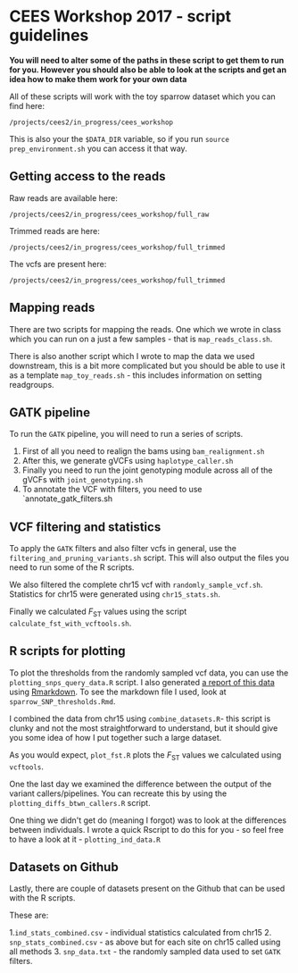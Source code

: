 # CEES Workshop 2017 - script guidelines

**You will need to alter some of the paths in these script to get them to run for you. However you should also be able to look at the scripts and get an idea how to make them work for your own data**

All of these scripts will work with the toy sparrow dataset which you can find here:

```
/projects/cees2/in_progress/cees_workshop
```
This is also your the `$DATA_DIR` variable, so if you run `source prep_environment.sh` you can access it that way.

## Getting access to the reads 

Raw reads are available here:

```
/projects/cees2/in_progress/cees_workshop/full_raw
```

Trimmed reads are here:

```
/projects/cees2/in_progress/cees_workshop/full_trimmed
```

The vcfs are present here:

```
/projects/cees2/in_progress/cees_workshop/full_trimmed
```

## Mapping reads

There are two scripts for mapping the reads. One which we wrote in class which you can run on a just a few samples - that is `map_reads_class.sh`. 

There is also another script which I wrote to map the data we used downstream, this is a bit more complicated but you should be able to use it as a template `map_toy_reads.sh` - this includes information on setting readgroups. 

## GATK pipeline

To run the `GATK` pipeline, you will need to run a series of scripts. 

1. First of all you need to realign the bams using `bam_realignment.sh`
2. After this, we generate gVCFs using `haplotype_caller.sh`
3. Finally you need to run the joint genotyping module across all of the gVCFs with `joint_genotyping.sh`
4. To annotate the VCF with filters, you need to use `annotate_gatk_filters.sh

## VCF filtering and statistics

To apply the `GATK` filters and also filter vcfs in general, use the `filtering_and_pruning_variants.sh` script. This will also output the files you need to run some of the R scripts.

We also filtered the complete chr15 vcf with `randomly_sample_vcf.sh`. Statistics for chr15 were generated using `chr15_stats.sh`.

Finally we calculated *F*<sub>ST</sub> values using the script `calculate_fst_with_vcftools.sh`.

## R scripts for plotting

To plot the thresholds from the randomly sampled vcf data, you can use the `plotting_snps_query_data.R` script. I also generated [a report of this data](https://markravinet.github.io/sparrow_SNP_thresholds.html) using [Rmarkdown](http://rmarkdown.rstudio.com/). To see the markdown file I used, look at `sparrow_SNP_thresholds.Rmd`. 

I combined the data from chr15 using `combine_datasets.R`- this script is clunky and not the most straightforward to understand, but it should give you some idea of how I put together such a large dataset. 

As you would expect, `plot_fst.R` plots the *F*<sub>ST</sub> values we calculated using `vcftools`.

One the last day we examined the difference between the output of the variant callers/pipelines. You can recreate this by using the `plotting_diffs_btwn_callers.R` script.

One thing we didn't get do (meaning I forgot) was to look at the differences between individuals. I wrote a quick Rscript to do this for you - so feel free to have a look at it - `plotting_ind_data.R`

## Datasets on Github

Lastly, there are couple of datasets present on the Github that can be used with the R scripts.

These are:

1.`ind_stats_combined.csv` - individual statistics calculated from chr15
2. `snp_stats_combined.csv` - as above but for each site on chr15 called using all methods
3. `snp_data.txt` - the randomly sampled data used to set `GATK` filters.



